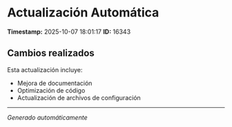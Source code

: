 # Actualización Automática

**Timestamp:** 2025-10-07 18:01:17
**ID:** 16343

## Cambios realizados

Esta actualización incluye:
- Mejora de documentación
- Optimización de código
- Actualización de archivos de configuración

---
*Generado automáticamente*
